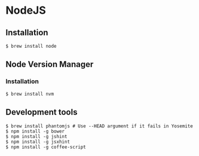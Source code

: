 # NodeJS

## Installation

```ShellSession
$ brew install node
```

## Node Version Manager

### Installation

```ShellSession
$ brew install nvm
```

## Development tools

```ShellSession
$ brew install phantomjs # Use --HEAD argument if it fails in Yosemite
$ npm install -g bower
$ npm install -g jshint
$ npm install -g jsxhint
$ npm install -g coffee-script
```
